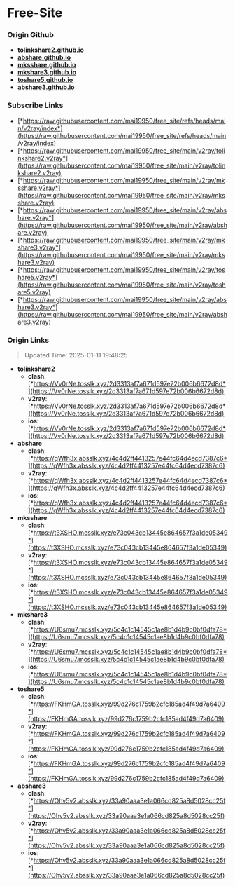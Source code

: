 # Free-Site

### Origin Github

- [**tolinkshare2.github.io**](https://github.com/tolinkshare2/tolinkshare2.github.io)
- [**abshare.github.io**](https://github.com/abshare/abshare.github.io)
- [**mksshare.github.io**](https://github.com/mksshare/mksshare.github.io)
- [**mkshare3.github.io**](https://github.com/mkshare3/mkshare3.github.io)
- [**toshare5.github.io**](https://github.com/toshare5/toshare5.github.io)
- [**abshare3.github.io**](https://github.com/abshare3/abshare3.github.io)

### Subscribe Links

- [*https://raw.githubusercontent.com/mai19950/free_site/refs/heads/main/v2ray/index*](https://raw.githubusercontent.com/mai19950/free_site/refs/heads/main/v2ray/index)
- [*https://raw.githubusercontent.com/mai19950/free_site/main/v2ray/tolinkshare2.v2ray*](https://raw.githubusercontent.com/mai19950/free_site/main/v2ray/tolinkshare2.v2ray)
- [*https://raw.githubusercontent.com/mai19950/free_site/main/v2ray/mksshare.v2ray*](https://raw.githubusercontent.com/mai19950/free_site/main/v2ray/mksshare.v2ray)
- [*https://raw.githubusercontent.com/mai19950/free_site/main/v2ray/abshare.v2ray*](https://raw.githubusercontent.com/mai19950/free_site/main/v2ray/abshare.v2ray)
- [*https://raw.githubusercontent.com/mai19950/free_site/main/v2ray/mkshare3.v2ray*](https://raw.githubusercontent.com/mai19950/free_site/main/v2ray/mkshare3.v2ray)
- [*https://raw.githubusercontent.com/mai19950/free_site/main/v2ray/toshare5.v2ray*](https://raw.githubusercontent.com/mai19950/free_site/main/v2ray/toshare5.v2ray)
- [*https://raw.githubusercontent.com/mai19950/free_site/main/v2ray/abshare3.v2ray*](https://raw.githubusercontent.com/mai19950/free_site/main/v2ray/abshare3.v2ray)

### Origin Links

> Updated Time: 2025-01-11 19:48:25

- **tolinkshare2**
  - **clash**: [*https://Vv0rNe.tosslk.xyz/2d3313af7a671d597e72b006b6672d8d*](https://Vv0rNe.tosslk.xyz/2d3313af7a671d597e72b006b6672d8d)
  - **v2ray**: [*https://Vv0rNe.tosslk.xyz/2d3313af7a671d597e72b006b6672d8d*](https://Vv0rNe.tosslk.xyz/2d3313af7a671d597e72b006b6672d8d)
  - **ios**: [*https://Vv0rNe.tosslk.xyz/2d3313af7a671d597e72b006b6672d8d*](https://Vv0rNe.tosslk.xyz/2d3313af7a671d597e72b006b6672d8d)
- **abshare**
  - **clash**: [*https://qWfh3x.absslk.xyz/4c4d2ff4413257e44fc64d4ecd7387c6*](https://qWfh3x.absslk.xyz/4c4d2ff4413257e44fc64d4ecd7387c6)
  - **v2ray**: [*https://qWfh3x.absslk.xyz/4c4d2ff4413257e44fc64d4ecd7387c6*](https://qWfh3x.absslk.xyz/4c4d2ff4413257e44fc64d4ecd7387c6)
  - **ios**: [*https://qWfh3x.absslk.xyz/4c4d2ff4413257e44fc64d4ecd7387c6*](https://qWfh3x.absslk.xyz/4c4d2ff4413257e44fc64d4ecd7387c6)
- **mksshare**
  - **clash**: [*https://t3XSHO.mcsslk.xyz/e73c043cb13445e864657f3a1de05349*](https://t3XSHO.mcsslk.xyz/e73c043cb13445e864657f3a1de05349)
  - **v2ray**: [*https://t3XSHO.mcsslk.xyz/e73c043cb13445e864657f3a1de05349*](https://t3XSHO.mcsslk.xyz/e73c043cb13445e864657f3a1de05349)
  - **ios**: [*https://t3XSHO.mcsslk.xyz/e73c043cb13445e864657f3a1de05349*](https://t3XSHO.mcsslk.xyz/e73c043cb13445e864657f3a1de05349)
- **mkshare3**
  - **clash**: [*https://U6smu7.mcsslk.xyz/5c4c1c14545c1ae8b1d4b9c0bf0dfa78*](https://U6smu7.mcsslk.xyz/5c4c1c14545c1ae8b1d4b9c0bf0dfa78)
  - **v2ray**: [*https://U6smu7.mcsslk.xyz/5c4c1c14545c1ae8b1d4b9c0bf0dfa78*](https://U6smu7.mcsslk.xyz/5c4c1c14545c1ae8b1d4b9c0bf0dfa78)
  - **ios**: [*https://U6smu7.mcsslk.xyz/5c4c1c14545c1ae8b1d4b9c0bf0dfa78*](https://U6smu7.mcsslk.xyz/5c4c1c14545c1ae8b1d4b9c0bf0dfa78)
- **toshare5**
  - **clash**: [*https://FKHmGA.tosslk.xyz/99d276c1759b2cfc185ad4f49d7a6409*](https://FKHmGA.tosslk.xyz/99d276c1759b2cfc185ad4f49d7a6409)
  - **v2ray**: [*https://FKHmGA.tosslk.xyz/99d276c1759b2cfc185ad4f49d7a6409*](https://FKHmGA.tosslk.xyz/99d276c1759b2cfc185ad4f49d7a6409)
  - **ios**: [*https://FKHmGA.tosslk.xyz/99d276c1759b2cfc185ad4f49d7a6409*](https://FKHmGA.tosslk.xyz/99d276c1759b2cfc185ad4f49d7a6409)
- **abshare3**
  - **clash**: [*https://Ohv5v2.absslk.xyz/33a90aaa3e1a066cd825a8d5028cc25f*](https://Ohv5v2.absslk.xyz/33a90aaa3e1a066cd825a8d5028cc25f)
  - **v2ray**: [*https://Ohv5v2.absslk.xyz/33a90aaa3e1a066cd825a8d5028cc25f*](https://Ohv5v2.absslk.xyz/33a90aaa3e1a066cd825a8d5028cc25f)
  - **ios**: [*https://Ohv5v2.absslk.xyz/33a90aaa3e1a066cd825a8d5028cc25f*](https://Ohv5v2.absslk.xyz/33a90aaa3e1a066cd825a8d5028cc25f)

